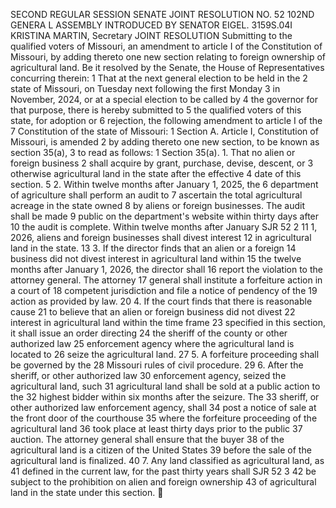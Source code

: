 SECOND REGULAR SESSION
SENATE JOINT RESOLUTION NO. 52
102ND GENERA L ASSEMBLY
INTRODUCED BY SENATOR EIGEL.
3159S.04I KRISTINA MARTIN, Secretary
JOINT RESOLUTION
Submitting to the qualified voters of Missouri, an amendment to article I of the Constitution of
Missouri, by adding thereto one new section relating to foreign ownership of
agricultural land.
Be it resolved by the Senate, the House of Representatives concurring therein:
1 That at the next general election to be held in the
2 state of Missouri, on Tuesday next following the first Monday
3 in November, 2024, or at a special election to be called by
4 the governor for that purpose, there is hereby submitted to
5 the qualified voters of this state, for adoption or
6 rejection, the following amendment to article I of the
7 Constitution of the state of Missouri:
1 Section A. Article I, Constitution of Missouri, is amended
2 by adding thereto one new section, to be known as section 35(a),
3 to read as follows:
1 Section 35(a). 1. That no alien or foreign business
2 shall acquire by grant, purchase, devise, descent, or
3 otherwise agricultural land in the state after the effective
4 date of this section.
5 2. Within twelve months after January 1, 2025, the
6 department of agriculture shall perform an audit to
7 ascertain the total agricultural acreage in the state owned
8 by aliens or foreign businesses. The audit shall be made
9 public on the department's website within thirty days after
10 the audit is complete. Within twelve months after January
SJR 52 2
11 1, 2026, aliens and foreign businesses shall divest interest
12 in agricultural land in the state.
13 3. If the director finds that an alien or a foreign
14 business did not divest interest in agricultural land within
15 the twelve months after January 1, 2026, the director shall
16 report the violation to the attorney general. The attorney
17 general shall institute a forfeiture action in a court of
18 competent jurisdiction and file a notice of pendency of the
19 action as provided by law.
20 4. If the court finds that there is reasonable cause
21 to believe that an alien or foreign business did not divest
22 interest in agricultural land within the time frame
23 specified in this section, it shall issue an order directing
24 the sheriff of the county or other authorized law
25 enforcement agency where the agricultural land is located to
26 seize the agricultural land.
27 5. A forfeiture proceeding shall be governed by the
28 Missouri rules of civil procedure.
29 6. After the sheriff, or other authorized law
30 enforcement agency, seized the agricultural land, such
31 agricultural land shall be sold at a public action to the
32 highest bidder within six months after the seizure. The
33 sheriff, or other authorized law enforcement agency, shall
34 post a notice of sale at the front door of the courthouse
35 where the forfeiture proceeding of the agricultural land
36 took place at least thirty days prior to the public
37 auction. The attorney general shall ensure that the buyer
38 of the agricultural land is a citizen of the United States
39 before the sale of the agricultural land is finalized.
40 7. Any land classified as agricultural land, as
41 defined in the current law, for the past thirty years shall
SJR 52 3
42 be subject to the prohibition on alien and foreign ownership
43 of agricultural land in the state under this section.
